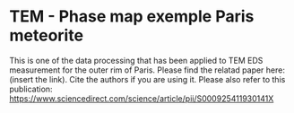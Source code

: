 # TEM - Phase map exemple   Paris meteorite
This is one of the data processing that has been applied to TEM EDS measurement for the outer rim of Paris.
Please find the relatad paper here: (insert the link).
Cite the authors if you are using it.
Please also refer to this publication: https://www.sciencedirect.com/science/article/pii/S000925411930141X
